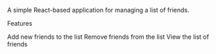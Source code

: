 A simple React-based application for managing a list of friends.

Features

Add new friends to the list
Remove friends from the list
View the list of friends
